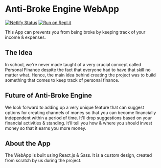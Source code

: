 # Anti-Broke Engine WebApp
[![Netlify Status](https://api.netlify.com/api/v1/badges/c19f93c9-024a-4e75-aade-7f7a50a54462/deploy-status)](https://app.netlify.com/sites/antibroke-engine/deploys) [![Run on Repl.it](https://repl.it/badge/github/thevrajshah/AyeAyeHackers)](https://repl.it/github/thevrajshah/AyeAyeHackers)

This App can prevents you from being broke by keeping track of your income & expenses.

## The Idea
In school, we're never made taught of a very crucial concept called Personal Finance despite the fact that everyone had to have that skill no matter what. Hence, the main idea behind creating the project was to build something that comes to keep track of personal finance.

## Future of Anti-Broke Engine
We look forward to adding up a very unique feature that can suggest options for creating channels of money so that you can become financially independent within a period of time.
It'll drop suggestions based on your financial activities & standing. It'll tell you how & where you should invest money so that it earns you more money.

## About the App
The WebApp is built using React.js & Sass. It is a custom design, created from scratch by us during the project.
